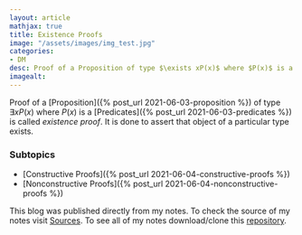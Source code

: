```yaml
---
layout: article
mathjax: true
title: Existence Proofs
image: "/assets/images/img_test.jpg"
categories:
- DM
desc: Proof of a Proposition of type $\exists xP(x)$ where $P(x)$ is a Predicates is called existence proof. It is done to assert that object of a particular type exists. 
imagealt: 
---
```


Proof of a [Proposition]({% post_url 2021-06-03-proposition %}) of type $\exists xP(x)$ where $P(x)$ is a [Predicates]({% post_url 2021-06-03-predicates %}) is called *existence proof*. It is done to assert that object of a particular type exists.


































































































































































































































































































































































### Subtopics
- [Constructive Proofs]({% post_url 2021-06-04-constructive-proofs %})
- [Nonconstructive Proofs]({% post_url 2021-06-04-nonconstructive-proofs %})



This blog was published directly from my notes.
To check the source of my notes visit [Sources](sources.html).
To see all of my notes download/clone this [repository](https://github.com/bovem/CS).